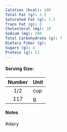 ```yaml
---
Calories (kcal): 100
Total Fat (g): 2.5
Saturated Fat (g): 1.5
Trans Fat (g): 0
Cholesterol (mg): 10
Sodium (mg): 280
Total Carbohydrate (g): 7
Dietary Fiber (g):
Sugars (g): 4
Protein (g): 13
---
```

#### Serving Size:

| Number | Unit |
| :----: | :--- |
|  1/2   | cup  |
|  117   | g    |
#### Notes

#dairy